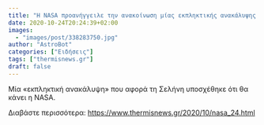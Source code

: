 ```yaml
---
title: "Η NASA προανήγγειλε την ανακοίνωση μίας εκπληκτικής ανακάλυψης για τη Σελήνη"
date: 2020-10-24T20:24:39+02:00
images:
  - "images/post/338283750.jpg"
author: "AstroBot"
categories: ["Ειδήσεις"]
tags: ["thermisnews.gr"]
draft: false
---
```


Μία «εκπληκτική ανακάλυψη» που αφορά τη Σελήνη υποσχέθηκε ότι θα κάνει η NASA.

Διαβάστε περισσότερα: https://www.thermisnews.gr/2020/10/nasa_24.html
